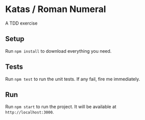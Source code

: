# Katas / Roman Numeral

A TDD exercise

## Setup
Run `npm install` to download everything you need.

## Tests
Run `npm test` to run the unit tests.  If any fail, fire me immediately.

## Run
Run `npm start` to run the project.  It will be available at `http://localhost:3000`.
